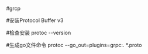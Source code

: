 #grcp

#安装Protocol Buffer v3

#检查安装
protoc --version

#生成go文件命令
protoc --go_out=plugins=grpc:. *.proto

